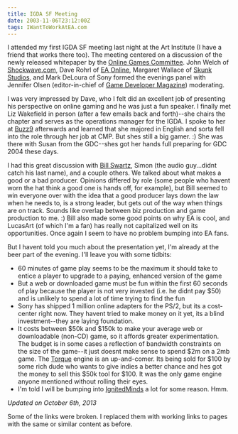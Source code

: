 ```yaml
---
title: IGDA SF Meeting
date: 2003-11-06T23:12:00Z
tags: IWantToWorkAtEA.com
---
```

I attended my first IGDA SF meeting last night at the Art Institute (I have a friend that works there too). The meeting centered on a discussion of the newly released whitepaper by the [Online Games Committee][1]. John Welch of [Shockwave.com][2], Dave Rohrl of [EA Online][3], Margaret Wallace of [Skunk Studios][4], and Mark DeLoura of Sony formed the evenings panel with Jennifer Olsen (editor-in-chief of [Game Developer Magazine][5]) moderating.

I was very impressed by Dave, who I felt did an excellent job of presenting his perspective on online gaming and he was just a fun speaker. I finally met Liz Wakefield in person (after a few emails back and forth)--she chairs the chapter and serves as the operations manager for the IGDA. I spoke to her at [Buzz9][6] afterwards and learned that she majored in English and sorta fell into the role through her job at CMP. But shes still a big gamer. :) She was there with Susan from the GDC--shes got her hands full preparing for GDC 2004 these days.

I had this great discussion with [Bill Swartz][7], Simon (the audio guy...didnt catch his last name), and a couple others. We talked about what makes a good or a bad producer. Opinions differed by role (some people who havent worn the hat think a good one is hands off, for example), but Bill seemed to win everyone over with the idea that a good producer lays down the law when he needs to, is a strong leader, but gets out of the way when things are on track. Sounds like overlap between biz production and game production to me. :) Bill also made some good points on why EA is cool, and LucasArt (of which I'm a fan) has really not capitalized well on its opportunities. Once again I seem to have no problem bumping into EA fans.

But I havent told you much about the presentation yet, I'm already at the beer part of the evening. I'll leave you with some tidbits:

* 60 minutes of game play seems to be the maximum it should take to entice a player to upgrade to a paying, enhanced version of the game
* But a web or downloaded game must be fun within the first 60 seconds of play because the player is not very invested (i.e. he didnt pay $50) and is unlikely to spend a lot of time trying to find the fun
* Sony has shipped 1 million online adapters for the PS/2, but its a cost-center right now. They havent tried to make money on it yet, its a blind investment--they are laying foundation.
* It costs between $50k and $150k to make your average web or downloadable (non-CD) game, so it affords greater experimentation. The budget is in some cases a reflection of bandwidth constraints on the size of the game--it just doesnt make sense to spend $2m on a 2mb game.
The [Torque][8] engine is an up-and-comer. Its being sold for $100 by some rich dude who wants to give indies a better chance and hes got the money to sell this $50k tool for $100. It was the only game engine anyone mentioned without rolling their eyes.
* I'm told I will be bumping into [IgnitedMinds][9] a lot for some reason. Hmm.

*Updated on October 6th, 2013*

Some of the links were broken. I replaced them with working links to pages with the same or similar content as before.

 [1]: http://wiki.igda.org/Online_Games_SIG/Steering_Committee
 [2]: http://en.wikipedia.org/wiki/Shockwave.com
 [3]: http://www.pogo.com
 [4]: http://www.skunkstudios.com/
 [5]: http://en.wikipedia.org/wiki/Game_Developer_Magazine
 [6]: http://www.yelp.com/biz/buzz-9-cafe-san-francisco
 [7]: http://www.mobygames.com/developer/sheet/view/developerId,4031/
 [8]: http://www.garagegames.com/products/torque-3d
 [9]: http://www.ignitedusa.com/

